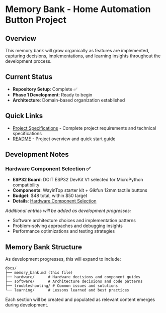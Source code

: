 # Memory Bank - Home Automation Button Project

## Overview

This memory bank will grow organically as features are implemented, capturing decisions, implementations, and learning insights throughout the development process.

## Current Status

- **Repository Setup**: Complete ✅
- **Phase 1 Development**: Ready to begin
- **Architecture**: Domain-based organization established

## Quick Links

- [Project Specifications](../CLAUDE.md) - Complete project requirements and technical specifications
- [README](../README.md) - Project overview and quick start guide

## Development Notes

### Hardware Component Selection ✅
- **ESP32 Board**: DOIT ESP32 DevKit V1 selected for MicroPython compatibility
- **Components**: WayinTop starter kit + Gikfun 12mm tactile buttons
- **Budget**: $48 total, within $50 target
- **Details**: [Hardware Component Selection](hardware/component_selection.md)

*Additional entries will be added as development progresses:*
- Software architecture choices and implementation patterns
- Problem-solving approaches and debugging insights
- Performance optimizations and testing strategies

## Memory Bank Structure

As development progresses, this will expand to include:

```
docs/
├── memory_bank.md (this file)
├── hardware/      # Hardware decisions and component guides
├── software/      # Architecture decisions and code patterns
├── troubleshooting/ # Common issues and solutions
└── learning/      # Lessons learned and best practices
```

Each section will be created and populated as relevant content emerges during development.